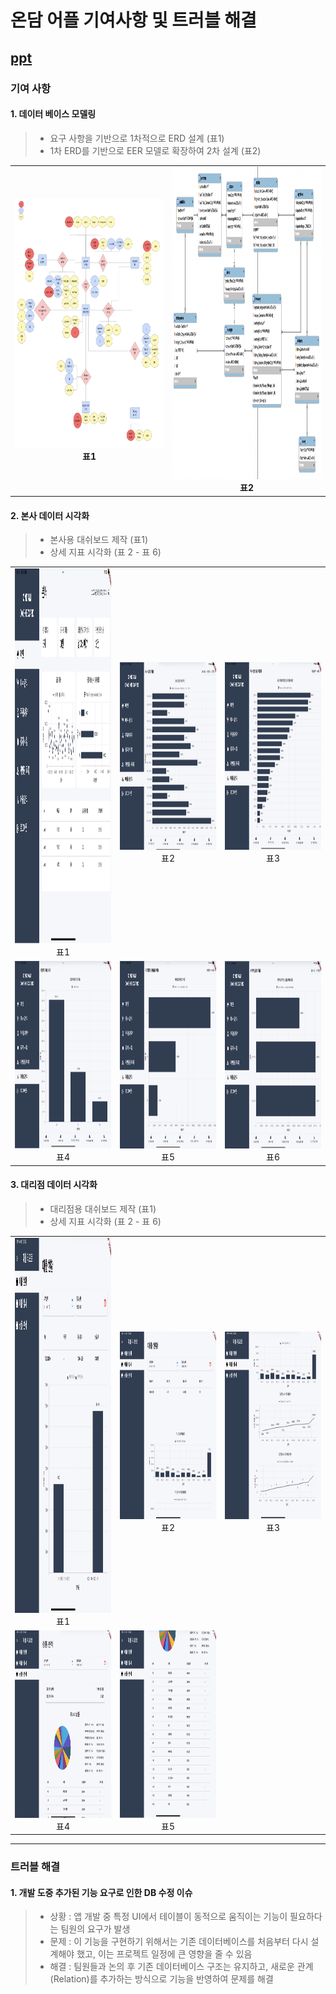 # 온담 어플 기여사항 및 트러블 해결

## [ppt](https://www.canva.com/design/DAGppeL19Ek/X5NdAqmEmtaO4Xup4amGcw/view?utm_content=DAGppeL19Ek&utm_campaign=designshare&utm_medium=link2&utm_source=uniquelinks&utlId=h9dd7a23317)

### 기여 사항

#### 1. 데이터 베이스 모델링
> - 요구 사항을 기반으로 1차적으로 ERD 설계  (표1)
> - 1차 ERD를 기반으로 EER 모델로 확장하여 2차 설계 (표2)

<table>
  <tr>
    <td align="center">
      <img src="https://github.com/runpon/Portfolio/blob/data/ondam%20image/ondam_erd.png?raw=true" width="400px" height="400px"/><br/>
      <strong>표1</strong>
    </td>
    <td align="center">
      <img src="https://github.com/runpon/Portfolio/blob/data/ondam%20image/ondam_eer.png?raw=true" width="400px" height="500px"/><br/>
      <strong>표2</strong>
    </td>
  </tr>
</table>

#### 2. 본사 데이터 시각화
> - 본사용 대쉬보드 제작 (표1)
> - 상세 지표 시각화 (표 2 - 표 6) </br>
<table>
  <tr>
    <td align="center">
      <img src="https://github.com/runpon/Portfolio/blob/data/ondam%20image/ondam_hq_main.png?raw=true" width="400px" height="600px"/><br/>
      <span>표1</span>
    </td>
    <td align="center">
      <img src="https://github.com/runpon/Portfolio/blob/data/ondam%20image/ondam_hq_graph1.png?raw=true" width="400px" height="300px"/><br/>
      <span>표2</span>
    </td>
    <td align="center">
      <img src="https://github.com/runpon/Portfolio/blob/data/ondam%20image/ondam_hq_graph2.png?raw=true" width="400px" height="300px"/><br/>
      <span>표3</span>
    </td>
    </tr>
  <tr>
    <td align="center">
      <img src="https://github.com/runpon/Portfolio/blob/data/ondam%20image/ondam_hq_graph3.png?raw=true" width="400px" height="300px"/><br/>
      <span>표4</span>
    </td>
    <td align="center">
      <img src="https://github.com/runpon/Portfolio/blob/data/ondam%20image/ondam_hq_graph4.png?raw=true" width="400px" height="300px"/><br/>
      <span>표5</span>
    </td>
    <td align="center">
      <img src="https://github.com/runpon/Portfolio/blob/data/ondam%20image/ondam_hq_graph5.png?raw=true" width="400px" height="300px"/><br/>
      <span>표6</span>
    </td>
  </tr>
</table>

#### 3. 대리점 데이터 시각화
> - 대리점용 대쉬보드 제작 (표1)
> - 상세 지표 시각화 (표 2 - 표 6) </br>
<table>
  <tr>
    <td align="center">
      <img src="https://github.com/runpon/Portfolio/blob/data/ondam%20image/ondam_store_status.png?raw=true" width="400px" height="600px"/><br/>
      <span>표1</span>
    </td>
    <td align="center">
      <img src="https://github.com/runpon/Portfolio/blob/data/ondam%20image/ondam_store_detail1.png?raw=true" width="400px" height="300px"/><br/>
      <span>표2</span>
    </td>
    <td align="center">
      <img src="https://github.com/runpon/Portfolio/blob/data/ondam%20image/ondam_store_detail2.png?raw=true" width="400px" height="300px"/><br/>
      <span>표3</span>
    </td>
    </tr>
  <tr>
    <td align="center">
      <img src="https://github.com/runpon/Portfolio/blob/data/ondam%20image/ondam_store_analysis1.png?raw=true" width="400px" height="300px"/><br/>
      <span>표4</span>
    </td>
    <td align="center">
      <img src="https://github.com/runpon/Portfolio/blob/data/ondam%20image/ondam_store_analysis2.png?raw=true" width="400px" height="300px"/><br/>
      <span>표5</span>
    </td>
  </tr>
</table>

---

###  트러블 해결

#### 1. 개발 도중 추가된 기능 요구로 인한 DB 수정 이슈
> - 상황 : 앱 개발 중 특정 UI에서 테이블이 동적으로 움직이는 기능이 필요하다는 팀원의 요구가 발생
> - 문제 : 이 기능을 구현하기 위해서는 기존 데이터베이스를 처음부터 다시 설계해야 했고, 이는 프로젝트 일정에 큰 영향을 줄 수 있음
> - 해결 : 팀원들과 논의 후 기존 데이터베이스 구조는 유지하고, 새로운 관계(Relation)를 추가하는 방식으로 기능을 반영하여 문제를 해결
